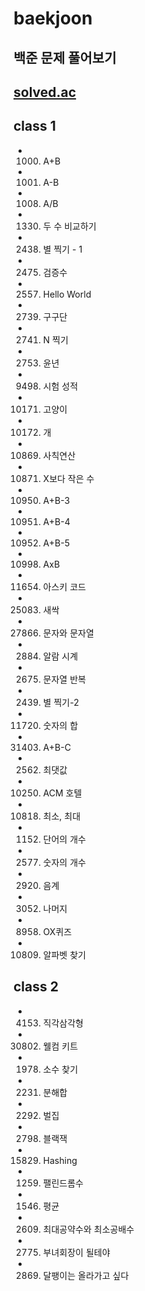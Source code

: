 # baekjoon
백준 문제 풀어보기
---
[solved.ac](https://solved.ac/)
---
## class 1
- 1000. A+B
- 1001. A-B
- 1008. A/B
- 1330. 두 수 비교하기
- 2438. 별 찍기 - 1
- 2475. 검증수
- 2557. Hello World
- 2739. 구구단
- 2741. N 찍기
- 2753. 윤년
- 9498. 시험 성적
- 10171. 고양이
- 10172. 개
- 10869. 사칙연산
- 10871. X보다 작은 수
- 10950. A+B-3
- 10951. A+B-4
- 10952. A+B-5
- 10998. AxB
- 11654. 아스키 코드
- 25083. 새싹
- 27866. 문자와 문자열
- 2884. 알람 시계
- 2675. 문자열 반복
- 2439. 별 찍기-2
- 11720. 숫자의 합
- 31403. A+B-C
- 2562. 최댓값
- 10250. ACM 호텔
- 10818. 최소, 최대
- 1152. 단어의 개수
- 2577. 숫자의 개수
- 2920. 음계
- 3052. 나머지
- 8958. OX퀴즈
- 10809. 알파벳 찾기
## class 2
- 4153. 직각삼각형
- 30802. 웰컴 키트
- 1978. 소수 찾기
- 2231. 분해합
- 2292. 벌집
- 2798. 블랙잭
- 15829. Hashing
- 1259. 팰린드롬수
- 1546. 평균
- 2609. 최대공약수와 최소공배수
- 2775. 부녀회장이 될테야
- 2869. 달팽이는 올라가고 싶다